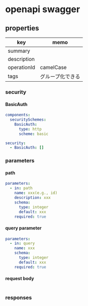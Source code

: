 # openapi swagger

## properties

| key         | memo             |
| ----------- | ---------------- |
| summary     |                  |
| description |                  |
| operationId | camelCase        |
| tags        | グループ化できる |

### security

#### BasicAuth

```yml
components:
  securitySchemes:
    BasicAuth:
      type: http
      scheme: basic

security:
  - BasicAuth: []
```

### parameters

#### path

```yml
parameters:
  - in: path
    name: xxx(e.g., id)
    description: xxx
    schema:
      type: integer
      default: xxx
    required: true
```

#### query parameter

```yml
parameters:
  - in: query
    name: xxx
    schema:
      type: integer
      default: xxx
    required: true
```

#### request body

```yml
```

### responses

```yml
```
